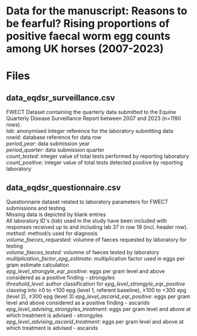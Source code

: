 # Data for the manuscript: Reasons to be fearful? Rising proportions of positive faecal worm egg counts among UK horses (2007-2023) 
# Files
## data_eqdsr_surveillance.csv
FWECT Dataset containing the quarterly data submitted to the Equine Quarterly Disease Surveillance Report between 2007 and 2023 (n=1190 rows).  
*lab*: anonymised integer reference for the laboratory submitting data  
*rowid*: database reference for data row  
*period_year*: data submission year  
*period_quarter*: data submission quarter  
*count_tested*: integer value of total tests performed by reporting laboratory  
*count_positive*: integer value of total tests detected positive by reporting laboratory  
## data_eqdsr_questionnaire.csv
Questionnaire dataset related to laboratory parameters for FWECT submissions and testing.  
Missing data is depicted by blank entries  
All laboratory ID's (*lab*) used in the study have been included with responses received up to and including lab 37 in row 19 (incl. header row).  
*method*: method/s used for diagnosis  
*volume_faeces_requested*: volumne of faeces requested by laboratory for testing  
*volume_faeces_tested*: volumne of faeces tested by laboratory    
*multiplication_factor_epg_estimate*: multiplication factor used in eggs per gram estimate calculation  
*epg_level_strongyle_eqr_positive*: eggs per gram level and above considered as a positive finding - strongyles  
*threshold_level*:   author classification for *epg_level_strongyle_eqr_positive* classing into ≥0 to <100 epg (level 1, referent baseline), ≥100 to <300 epg (level 2), ≥300 epg (level 3)
*epg_level_ascarid_eqr_positive*: eggs per gram level and above considered as a positive finding - ascarids  
*epg_level_advising_strongyles_treatment*: eggs per gram level and above at which treatment is advised - strongyles  
*epg_level_advising_ascarid_treatment*: eggs per gram level and above at which treatment is advised - ascarids  
